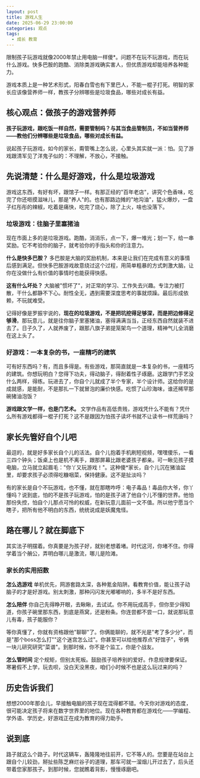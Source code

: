 ```yaml
---
layout: post
title: 游戏人生
date: 2025-06-29 23:00:00
categories: 观点
tags:
  - 成长 教育
---
```


限制孩子玩游戏就像2000年禁止用电脑一样傻*。问题不在玩不玩游戏，而在玩什么游戏。快多巴胺的跑酷、消除类游戏确实害人，但优质游戏却能培养各种能力。

游戏本质上是一种艺术形式，阳春白雪也有下里巴人，不能一棍子打死。明智的家长应该像营养师一样，教孩子分辨哪些是垃圾食品，哪些对成长有益。

## 核心观点：做孩子的游戏营养师

**孩子玩游戏，跟吃饭一样自然，需要管制吗？与其当食品管制员，不如当营养师——教他们分辨哪些是垃圾食品，哪些对成长有益。**

说起孩子玩游戏，如今的家长，甭管嘴上怎么说，心里头其实就一派：怕。见了游戏跟清军见了洋鬼子似的：不理解，不放心，不接触。

## 先说清楚：什么是好游戏，什么是垃圾游戏

游戏这东西，有好有坏，跟馆子一样。有那正经的"百年老店"，讲究个色香味，吃完了你还咂摸滋味儿，那是"养人"的。也有那路边摊的"地沟油"，猛火爆炒，一盘子红彤彤的辣椒，吃着是痛快，吃完了烧心，除了上火，啥也没落下。

### 垃圾游戏：往脑子里塞猪油

现在市面上多的是垃圾游戏。跑酷，消消乐，点一下，爆一堆光；划一下，给一串奖励。它不考验你的脑子，就考验你的手指头和你的注意力。

**什么是快多巴胺？** 多巴胺是大脑的奖励机制，本来是让我们在完成有意义的事情后感到满足。但快多巴胺游戏故意绕过这个过程，用简单粗暴的方式刺激大脑，让你在没做什么有价值的事情时也能获得快感。

**这有什么坏处？** 大脑被"惯坏了"，对正常的学习、工作失去兴趣。专注力被打散，干什么都静不下心。耐性全无，遇到需要深度思考的事就烦躁。最后形成依赖，不玩就难受。

记得好像是罗振宇说的，**现在的垃圾游戏，不是把坑挖得足够深，而是把边修得足够滑**。那玩意儿，就是往你脑子里塞猪油，塞得满满当当，正经东西自然就装不进去了。日子久了，人就养废了，跟那八旗子弟提笼架鸟一个道理，精神气儿全消磨在这上头了。

### 好游戏：一本复杂的书，一座精巧的建筑

可有好东西吗？有，而且多得是。有些游戏，那简直就是一本复杂的书，一座精巧的建筑。你想玩明白？您得下功夫，得动脑子，得耐着性子琢磨。这跟学门手艺没什么两样，得练。玩进去了，你自个儿就成了半个专家，半个设计师。这给你的是成就感，是能耐，不是那扎一下就冒泡的廉价快感。吃惯了山珍海味，谁还稀罕那碗猪油泡饭？

**游戏跟文学一样，也是门艺术。** 文学作品有高低贵贱，游戏凭什么不能有？凭什么所有游戏都得一棍子打死？这不是跟因为怕孩子读坏书就不让读书一样荒唐吗？

## 家长先管好自个儿吧

最逗的，就是好多家长自个儿的活法。自个儿抱着手机刷短视频，嘿嘿傻乐，一看三四个钟头；饭桌上也是机不离手，跟那屏幕比跟老婆孩子都亲。可一瞅见孩子摸电脑，立马就立起眉毛："你丫又玩游戏！"。这种傻*家长，自个儿沉在猪油盆里，却要求孩子必须得吃糠咽菜，保持健康。这不是扯淡吗？

有的家长是自个不玩游戏，也不懂，就在那瞎咋呼：电子毒品！毒品你大爷，你丫懂吗？说到底，怕的不是孩子玩游戏，怕的是孩子进了他自个儿不懂的世界。他怕那份失控，怕自个儿那点可怜的权威，在新玩意儿面前一文不值。所以他宁愿当个瞎子，把所有他不明白的东西，统统说成是妖魔鬼怪。

## 路在哪儿？就在脚底下

其实法子明摆着。你真要是为孩子好，就别老想着堵。时代这河，你堵不住。你得学着当个艄公，弄明白哪儿是激流，哪儿是险滩。

### 家长的实用招数

**怎么选游戏**
单机优先，网游套路太深，各种氪金陷阱。看教育价值，能让孩子动脑子的才是好游戏。别太刺激，那种闪闪发光嘟嘟响的，多半不是好东西。

**怎么陪伴**
你自己先得睁开眼，去瞅瞅，去试试。你不用玩成高手，但你至少得知道，你孩子碗里那东西，到底是燕窝，还是粉条。你连尝都不尝一口，就说那玩意儿有毒，孩子能服你？

等你真懂了，你就有资格跟他"聊聊"了。你俩能聊的，就不光是"考了多少分"，而是"那个boss怎么打""这个迷宫怎么过"。你甚至可以给他推荐点"好馆子"，爷俩一块儿研究研究"菜谱"。到那时候，你不是个监工，你是个战友。

**怎么管时间**
定个规矩，但别太死板。鼓励孩子培养别的爱好。作息规律要保证。寒暑假不上学，玩去呗，没白天没黑夜，咱们小时候不也是这么玩过来的吗？

## 历史告诉我们

想想2000年那会儿，早接触电脑的孩子现在混得都不错。今天你对游戏的态度，很可能决定孩子将来在数字世界里的地位。现在各种教育都在游戏化——学编程、学外语、学历史，好游戏正在成为教育的得力助手。

## 说到底

路子就这么个路子。时代这辆车，轰隆隆地往前开，它不等人的。您要是在站台上跟自个儿较劲，掰扯些陈芝麻烂谷子的道理，那车可就一溜烟儿开过去了，后头还带着您家那孩子。到那时候，您就瞧着背影，慢慢琢磨吧。